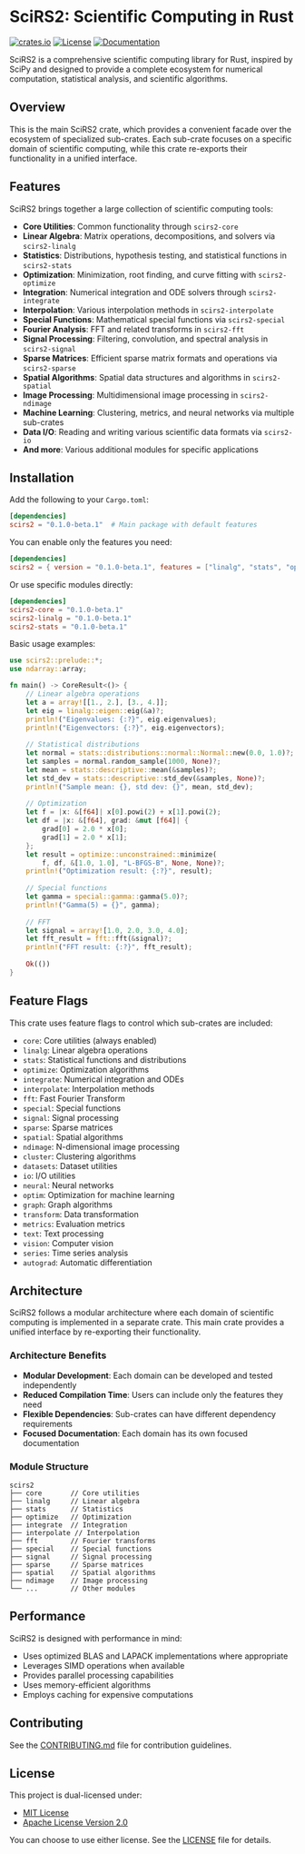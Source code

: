 # SciRS2: Scientific Computing in Rust

[![crates.io](https://img.shields.io/crates/v/scirs2.svg)](https://crates.io/crates/scirs2)
[![License](https://img.shields.io/badge/license-MIT%2FApache--2.0-blue.svg)](../LICENSE)
[![Documentation](https://img.shields.io/docsrs/scirs2)](https://docs.rs/scirs2)

SciRS2 is a comprehensive scientific computing library for Rust, inspired by SciPy and designed to provide a complete ecosystem for numerical computation, statistical analysis, and scientific algorithms.

## Overview

This is the main SciRS2 crate, which provides a convenient facade over the ecosystem of specialized sub-crates. Each sub-crate focuses on a specific domain of scientific computing, while this crate re-exports their functionality in a unified interface.

## Features

SciRS2 brings together a large collection of scientific computing tools:

- **Core Utilities**: Common functionality through `scirs2-core`
- **Linear Algebra**: Matrix operations, decompositions, and solvers via `scirs2-linalg`
- **Statistics**: Distributions, hypothesis testing, and statistical functions in `scirs2-stats`
- **Optimization**: Minimization, root finding, and curve fitting with `scirs2-optimize`
- **Integration**: Numerical integration and ODE solvers through `scirs2-integrate`
- **Interpolation**: Various interpolation methods in `scirs2-interpolate`
- **Special Functions**: Mathematical special functions via `scirs2-special`
- **Fourier Analysis**: FFT and related transforms in `scirs2-fft`
- **Signal Processing**: Filtering, convolution, and spectral analysis in `scirs2-signal`
- **Sparse Matrices**: Efficient sparse matrix formats and operations via `scirs2-sparse`
- **Spatial Algorithms**: Spatial data structures and algorithms in `scirs2-spatial`
- **Image Processing**: Multidimensional image processing in `scirs2-ndimage`
- **Machine Learning**: Clustering, metrics, and neural networks via multiple sub-crates
- **Data I/O**: Reading and writing various scientific data formats via `scirs2-io`
- **And more**: Various additional modules for specific applications

## Installation

Add the following to your `Cargo.toml`:

```toml
[dependencies]
scirs2 = "0.1.0-beta.1"  # Main package with default features
```

You can enable only the features you need:

```toml
[dependencies]
scirs2 = { version = "0.1.0-beta.1", features = ["linalg", "stats", "optimize"] }
```

Or use specific modules directly:

```toml
[dependencies]
scirs2-core = "0.1.0-beta.1"
scirs2-linalg = "0.1.0-beta.1"
scirs2-stats = "0.1.0-beta.1"
```

Basic usage examples:

```rust
use scirs2::prelude::*;
use ndarray::array;

fn main() -> CoreResult<()> {
    // Linear algebra operations
    let a = array![[1., 2.], [3., 4.]];
    let eig = linalg::eigen::eig(&a)?;
    println!("Eigenvalues: {:?}", eig.eigenvalues);
    println!("Eigenvectors: {:?}", eig.eigenvectors);
    
    // Statistical distributions
    let normal = stats::distributions::normal::Normal::new(0.0, 1.0)?;
    let samples = normal.random_sample(1000, None)?;
    let mean = stats::descriptive::mean(&samples)?;
    let std_dev = stats::descriptive::std_dev(&samples, None)?;
    println!("Sample mean: {}, std dev: {}", mean, std_dev);
    
    // Optimization
    let f = |x: &[f64]| x[0].powi(2) + x[1].powi(2);
    let df = |x: &[f64], grad: &mut [f64]| {
        grad[0] = 2.0 * x[0];
        grad[1] = 2.0 * x[1];
    };
    let result = optimize::unconstrained::minimize(
        f, df, &[1.0, 1.0], "L-BFGS-B", None, None)?;
    println!("Optimization result: {:?}", result);
    
    // Special functions
    let gamma = special::gamma::gamma(5.0)?;
    println!("Gamma(5) = {}", gamma);
    
    // FFT
    let signal = array![1.0, 2.0, 3.0, 4.0];
    let fft_result = fft::fft(&signal)?;
    println!("FFT result: {:?}", fft_result);
    
    Ok(())
}
```

## Feature Flags

This crate uses feature flags to control which sub-crates are included:

- `core`: Core utilities (always enabled)
- `linalg`: Linear algebra operations
- `stats`: Statistical functions and distributions
- `optimize`: Optimization algorithms
- `integrate`: Numerical integration and ODEs
- `interpolate`: Interpolation methods
- `fft`: Fast Fourier Transform
- `special`: Special functions
- `signal`: Signal processing
- `sparse`: Sparse matrices
- `spatial`: Spatial algorithms
- `ndimage`: N-dimensional image processing
- `cluster`: Clustering algorithms
- `datasets`: Dataset utilities
- `io`: I/O utilities
- `neural`: Neural networks
- `optim`: Optimization for machine learning
- `graph`: Graph algorithms
- `transform`: Data transformation
- `metrics`: Evaluation metrics
- `text`: Text processing
- `vision`: Computer vision
- `series`: Time series analysis
- `autograd`: Automatic differentiation

## Architecture

SciRS2 follows a modular architecture where each domain of scientific computing is implemented in a separate crate. This main crate provides a unified interface by re-exporting their functionality.

### Architecture Benefits

- **Modular Development**: Each domain can be developed and tested independently
- **Reduced Compilation Time**: Users can include only the features they need
- **Flexible Dependencies**: Sub-crates can have different dependency requirements
- **Focused Documentation**: Each domain has its own focused documentation

### Module Structure

```
scirs2
├── core       // Core utilities
├── linalg     // Linear algebra
├── stats      // Statistics
├── optimize   // Optimization
├── integrate  // Integration
├── interpolate // Interpolation
├── fft        // Fourier transforms
├── special    // Special functions
├── signal     // Signal processing
├── sparse     // Sparse matrices
├── spatial    // Spatial algorithms
├── ndimage    // Image processing
└── ...        // Other modules
```

## Performance

SciRS2 is designed with performance in mind:

- Uses optimized BLAS and LAPACK implementations where appropriate
- Leverages SIMD operations when available
- Provides parallel processing capabilities
- Uses memory-efficient algorithms
- Employs caching for expensive computations

## Contributing

See the [CONTRIBUTING.md](../CONTRIBUTING.md) file for contribution guidelines.

## License

This project is dual-licensed under:

- [MIT License](../LICENSE-MIT)
- [Apache License Version 2.0](../LICENSE-APACHE)

You can choose to use either license. See the [LICENSE](../LICENSE) file for details.
